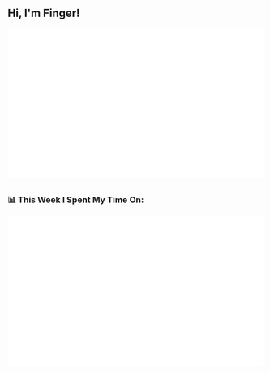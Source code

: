 <h2> Hi, I'm Finger!</h2>

<img align="right" src="https://raw.githubusercontent.com/spianmo/github-stats/master/generated/overview.svg#gh-light-mode-only">

<!-- <img align="right" height="160em" src="https://github-readme-stats-eight-theta.vercel.app/api/top-langs/?username=spianmo&layout=compact&langs_count=8&theme=algolia"/>	 -->
	
```go
package main

type Me struct {
	Name   string
	Job    string
	Code   string
	Skills string
}

func main() {
	me := &Me{
		Name:   "Finger",
		Job:    "Client-side Engineer",
		Code:   "Java and C++ and Others",
		Skills: "Android Security NLP ^o^",
	}
	_ = me
}
```


<h3>📊 This Week I Spent My Time On:</h3>
<img align='right' src="https://raw.githubusercontent.com/spianmo/github-stats/master/generated/languages.svg#gh-light-mode-only">

<!--START_SECTION:waka-->

```txt
Java                   21 hrs 28 mins  █████████████████▓░░░░░░░   70.89 %
YAML                   1 hr 30 mins    █▒░░░░░░░░░░░░░░░░░░░░░░░   04.96 %
JSON                   1 hr 16 mins    █░░░░░░░░░░░░░░░░░░░░░░░░   04.21 %
CMake                  1 hr 11 mins    █░░░░░░░░░░░░░░░░░░░░░░░░   03.94 %
Properties             1 hr            ▓░░░░░░░░░░░░░░░░░░░░░░░░   03.31 %
```

<!--END_SECTION:waka-->
